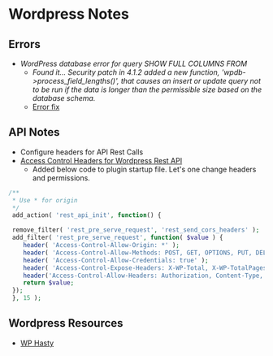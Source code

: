 # Wordpress Notes
## Errors
* *WordPress database error  for query SHOW FULL COLUMNS FROM*
    * *Found it... Security patch in 4.1.2 added a new function, 'wpdb->process_field_lengths()', that causes an insert or update query not to be run if the data is longer than the permissible size based on the database schema.*
    * [Error fix](https://github.com/andyplak/events-manager-pro-sage-pay/issues/19)

## API Notes
* Configure headers for API Rest Calls
* [Access Control Headers for Wordpress Rest API](https://joshpress.net/access-control-headers-for-the-wordpress-rest-api/)
    * Added below code to plugin startup file. Let's one change headers and permissions.
```php
/**
 * Use * for origin
 */
 add_action( 'rest_api_init', function() {

 remove_filter( 'rest_pre_serve_request', 'rest_send_cors_headers' );
 add_filter( 'rest_pre_serve_request', function( $value ) {
 	header( 'Access-Control-Allow-Origin: *' );
 	header( 'Access-Control-Allow-Methods: POST, GET, OPTIONS, PUT, DELETE' );
 	header( 'Access-Control-Allow-Credentials: true' );
 	header( 'Access-Control-Expose-Headers: X-WP-Total, X-WP-TotalPages, PAS-Fingerprint, PAS-Check, PAS-Nonce, PAS-Captcha');
 	header('Access-Control-Allow-Headers: Authorization, Content-Type, PAS-Nonce, PAS-Fingerprint, PAS-Check');
 	return $value;
 });
 }, 15 );
```
## Wordpress Resources
* [WP Hasty](https://www.wp-hasty.com/)
